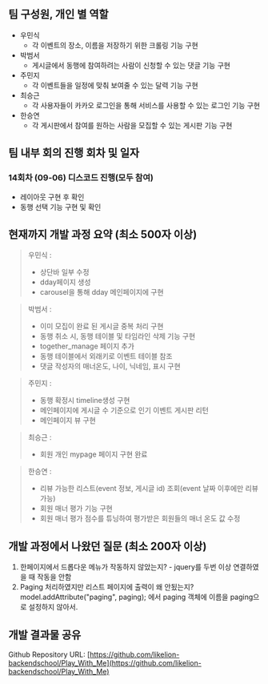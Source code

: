 ## 팀 구성원, 개인 별 역할

- 우민식
    - 각 이벤트의 장소, 이름을 저장하기 위한 크롤링 기능 구현
- 박범서
    - 게시글에서 동행에 참여하려는 사람이 신청할 수 있는 댓글 기능 구현
- 주민지
    - 각 이벤트들을 일정에 맞춰 보여줄 수 있는 달력 기능 구현
- 최승근
    - 각 사용자들이 카카오 로그인을 통해 서비스를 사용할 수 있는 로그인 기능 구현
- 한승연
    - 각 게시판에서 참여를 원하는 사람을 모집할 수 있는 게시판 기능 구현

## 팀 내부 회의 진행 회차 및 일자

 ### 14회차 (09-06) 디스코드 진행(모두 참여)</h3>

- 레이아웃 구현 후 확인
- 동행 선택 기능 구현 및 확인


   

## 현재까지 개발 과정 요약 (최소 500자 이상)
>우민식 : 
>- 상단바 일부 수정
>- dday페이지 생성
>- carousel을 통해 dday 메인페이지에 구현

>박범서 : 
>- 이미 모집이 완료 된 게시글 중복 처리 구현
>- 동행 취소 시, 동행 테이블 및 타임라인 삭제 기능 구현
>- together_manage 페이지 추가
>- 동행 테이블에서 외래키로 이벤트 테이블 참조
>- 댓글 작성자의 매너온도, 나이, 닉네임, 표시 구현

>주민지 : 
>- 동행 확정시 timeline생성 구현
>- 메인페이지에 게시글 수 기준으로 인기 이벤트 게시판 리턴
>- 메인페이지 뷰 구현

>최승근 : 
>- 회원 개인 mypage 페이지 구현 완료

>한승연 : 
>-  리뷰 가능한 리스트(event 정보, 게시글 id) 조회(event 날짜 이후에만 리뷰 가능)
>- 회원 매너 평가 기능 구현
>- 회원 매너 평가 점수를 튜닝하여 평가받은 회원들의 매너 온도 값 수정


## 개발 과정에서 나왔던 질문 (최소 200자 이상)

1. 한페이지에서 드롭다운 메뉴가 작동하지 않았는지? - jquery를 두번 이상 연결하였을 때 작동을 안함
2. Paging 처리하였지만 리스트 페이지에 출력이 왜 안됬는지? model.addAttribute("paging", paging); 에서 paging 객체에 이름을 paging으로 설정하지 않아서.


## 개발 결과물 공유

Github Repository URL: [https://github.com/likelion-backendschool/Play_With_Me](https://github.com/likelion-backendschool/Play_With_Me)
